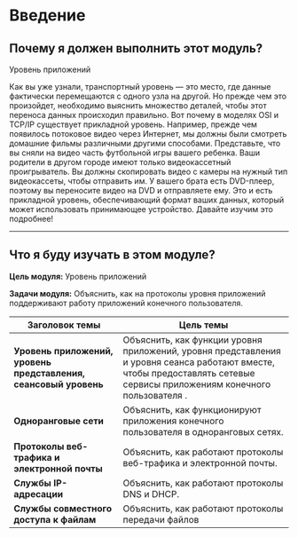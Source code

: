 # Введение

<!-- 15.0.1 -->

## Почему я должен выполнить этот модуль?

Уровень приложений

Как вы уже узнали, транспортный уровень — это место, где данные фактически перемещаются с одного узла на другой. Но прежде чем это произойдет, необходимо выяснить множество деталей, чтобы этот переноса данных происходил правильно. Вот почему в моделях OSI и TCP/IP существует прикладной уровень. Например, прежде чем появилось потоковое видео через Интернет, мы должны были смотреть домашние фильмы различными другими способами. Представьте, что вы сняли на видео часть футбольной игры вашего ребенка. Ваши родители в другом городе имеют только видеокассетный проигрыватель. Вы должны скопировать видео с камеры на нужный тип видеокассеты, чтобы отправить им. У вашего брата есть DVD-плеер, поэтому вы переносите видео на DVD и отправляете ему. Это и есть прикладной уровень, обеспечивающий формат ваших данных, который может использовать принимающее устройство. Давайте изучим это подробнее!

***

<!-- 15.0.2 -->

## Что я буду изучать в этом модуле?

**Цель модуля:** Уровень приложений

**Задачи модуля:** Объяснить, как на протоколы уровня приложений поддерживают работу приложений конечного пользователя.

|Заголовок темы|	Цель темы|
|-|-|
|**Уровень приложений, уровень представления, сеансовый уровень**|	Объяснить, как функции уровня приложений, уровня представления и уровня сеанса работают вместе, чтобы предоставлять сетевые сервисы приложениям конечного пользователя .|
|**Одноранговые сети**|	Объяснить, как функционируют приложения конечного пользователя в одноранговых сетях.|
|**Протоколы веб-трафика и электронной почты**|	Объяснить, как работают протоколы веб-трафика и электронной почты.|
|**Службы IP-адресации**|	Объяснить, как работают протоколы DNS и DHCP.|
|**Службы совместного доступа к файлам**|	Объяснить, как работают протоколы передачи файлов|

